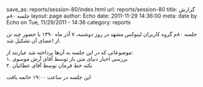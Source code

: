 save_as: reports/session-80/index.html
url: reports/session-80
title: گزارش جلسه ۸۰م
layout: page
author: Echo
date: 2011-11-29 14:36:00
meta: date by Echo on Tue, 11/29/2011 - 14:36
category: reports

جلسه ۸۰م گروه کاربران لینوکس مشهد در روز دوشنبه، ۷ آذر ماه ۱۳۹۰ با حضور چند تن
از اعضای آن تشکیل شد.  


<!--more-->



موضوعاتی که در این جلسه به آن‌ها پرداخته شد عبارتند از:  
۱. بررسی اخبار دنیای متن باز توسط آقای آرش موسوی  
۲. نکته خط فرمان توسط آقای عطائیان  


این جلسه در ساعت ۱۹:۰۰ خاتمه یافت
